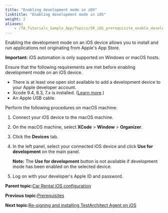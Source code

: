 ```yaml
--- 
title: "Enabling development mode in iOS"
linktitle: "Enabling development mode in iOS"
weight: 2
aliases: 
    - /TA_Tutorials_Sample_App/Topics/SR_iOS_prerequisite_enable_development_mode.html
---
```


Enabling the development mode on an iOS device allows you to install and run applications not originating from Apple's App Store.

**Important:** iOS automation is only supported on Windows or macOS hosts.

Ensure that the following requirements are met before enabling development mode on an iOS device.

-   There is at least one open slot available to add a development device to your Apple developer account.
-   Xcode 9.4, 8.3, 7.x is installed. \([Learn more](https://developer.apple.com/library/content/releasenotes/DeveloperTools/RN-Xcode/Chapters/Introduction.html).\)
-   An Apple USB cable.

Perform the following procedures on macOS machine:

1.  Connect your iOS device to the macOS machine.

2.  On the macOS machine, select **XCode** \> **Window** \> **Organizer**.

3.  Click the **Devices** tab.

4.  In the left panel, select your connected iOS device and click **Use for development** on the main panel.

    **Note:** The **Use for development** button is not available if development mode has been enabled on the selected device.

5.  Log on with your developer's Apple ID and password.


**Parent topic:**[Car Rental iOS configuration](/TA_Tutorials_Sample_App/Topics/SR_iOS_configuration_def.html)

**Previous topic:**[Prerequisites](/TA_Tutorials_Sample_App/Topics/SR_iOS_prerequisite.html)

**Next topic:**[Re-signing and installing TestArchitect Agent on iOS](/TA_Tutorials_Sample_App/Topics/SR_iOS_installing_TA_Agent.html)

